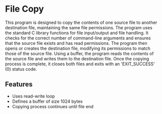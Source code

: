 # File Copy

This program is designed to copy the contents of one source file to another destination file, maintaining the same file permissions. The program uses the standard C library functions for file input/output and file handling. It checks for the correct number of command-line arguments and ensures that the source file exists and has read permissions. The program then opens or creates the destination file, modifying its permissions to match those of the source file. Using a buffer, the program reads the contents of the source file and writes them to the destination file. Once the copying process is complete, it closes both files and exits with an 'EXIT_SUCCESS' (0) status code.

## Features

- Uses read-write loop
- Defines a buffer of size 1024 bytes
- Copying process continues until file end
